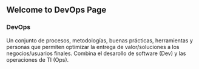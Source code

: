 ## Welcome to DevOps Page

### DevOps

Un conjunto de procesos, metodologías, buenas prácticas, herramientas y personas que permiten optimizar la entrega de valor/soluciones a los negocios/usuarios finales.
Combina el desarollo de software (Dev) y las operaciones de TI (Ops).
